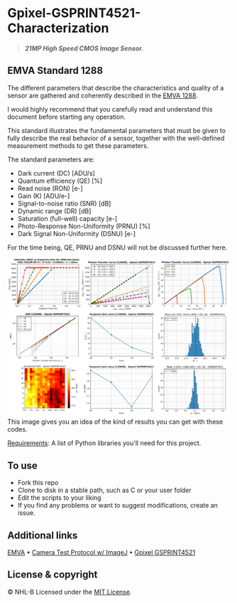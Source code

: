 # Gpixel-GSPRINT4521-Characterization
> #### *21MP High Speed CMOS Image Sensor.*

## EMVA Standard 1288

The different parameters that describe the characteristics and quality of a sensor are gathered and coherently described in the [EMVA 1288](https://www.emva.org/standards-technology/emva-1288/). 

I would highly recommend that you carefully read and understand this document before starting any operation.

This standard illustrates the fundamental parameters that must be given to fully describe the real behavior of a sensor, together with the well-defined measurement methods to get these parameters. 

The standard parameters are:
- Dark current (DC) [ADU/s]
- Quantum efficiency (QE) [%]
- Read noise (RON) [e-]
- Gain (K) [ADU/e-]
- Signal-to-noise ratio (SNR) [dB]
- Dynamic range (DR) [dB]
- Saturation (full-well) capacity [e-] 
- Photo-Response Non-Uniformity (PRNU) [%]
- Dark Signal Non-Uniformity (DSNU) [e-] 

For the time being, QE, PRNU and DSNU will not be discussed further here. 

![Plots](https://github.com/NHL-B/Gpixel-GSPRINT4521-Characterization/blob/main/doc/images/Plots.png)
This image gives you an idea of the kind of results you can get with these codes.

[Requirements](requirements.txt): A list of Python libraries you'll need for this project.

## To use
- Fork this repo
- Clone to disk in a stable path, such as C or your user folder
- Edit the scripts to your liking
- If you find any problems or want to suggest modifications, create an issue.

## Additional links

[EMVA](https://www.emva.org/ "EMVA - European Machine Vision Association") • [Camera Test Protocol w/ ImageJ](https://www.photometrics.com/wp-content/uploads/2019/10/Technical-Notes-Camera-Test-Protocol-November-2019.pdf "Camera Test Protocol") • [Gpixel GSPRINT4521](https://www.gpixel.com/products/area-scan-en/sprint/gsprint4521/ "Gpixel - GSPRINT4521")

## License & copyright
© NHL-B
Licensed under the [MIT License](LICENSE).
